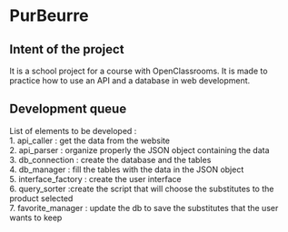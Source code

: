 # PurBeurre

## Intent of the project

It is a school project for a course with OpenClassrooms.
It is made to practice how to use an API and a database in web development.

## Development queue

 List of elements to be developed :  
    1. api_caller : get the data from the website  
    2. api_parser : organize properly the JSON object containing the data  
    3. db_connection : create the database and the tables  
    4. db_manager : fill the tables with the data in the JSON object  
    5. interface_factory : create the user interface  
    6. query_sorter :create the script that will choose the substitutes to the product selected  
    7. favorite_manager : update the db to save the substitutes that the user wants to keep  
